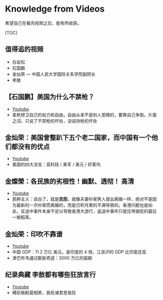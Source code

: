 # Knowledge from Videos

希望自己在看完视频之后，能有所收获。

[TOC]

## 值得追的视频

* 白岩松
* 石国鹏
* 金灿荣 — 中国人民大学国际关系学院副院长
* 李敖

## 【石国鹏】美国为什么不禁枪？

* [Youtube](<https://www.youtube.com/watch?v=cd-lZgKxrlk>)
* 拿枪捍卫自己的权力和自由，自由从来不是别人恩赐的，要靠自己争取。片面之词，只说了不禁枪的坏处，没说持枪的坏处

## 金灿荣：美国曾整趴下五个老二国家，而中国有一个他们都没有的优点

* [Youtube](<https://www.youtube.com/watch?v=5cbM4MmgDfU>)
* 美国的四大法宝：高科技 / 美军 / 美元 / 好莱坞

## 金燦榮：各民族的劣根性！幽默、透彻！ 高清

* [Youtube](<https://www.youtube.com/watch?v=RSEgEb2WUx8>)
* 民粹主义：说白了，就是**民怨**，就像夫妻吵架男人提出离婚一样，绝对不是因为最新的一次吵架而离婚的，而是日积月累的不满导致的。香港问题也是如此，反送中事件本身不足以导致香港大游行，返送中事件只是压垮骆驼的最后一根稻草。

## 金灿荣：印吹不靠谱

* [Youtube](<https://www.youtube.com/watch?v=R_2sQ53GRI4>)
* 中国 GDP：11.2 万亿 美元，是印度的 4 倍，江浙沪的 GDP 比印度还高
* 津巴布韦通过膨胀奇迹：3000 万亿的面额

## 纪录典藏 李敖都有哪些狂放言行

* [Youtube](<https://www.youtube.com/watch?v=OWgX8wo6kDI>)
* 樽前做剧莫相笑，我死诸君思我狂